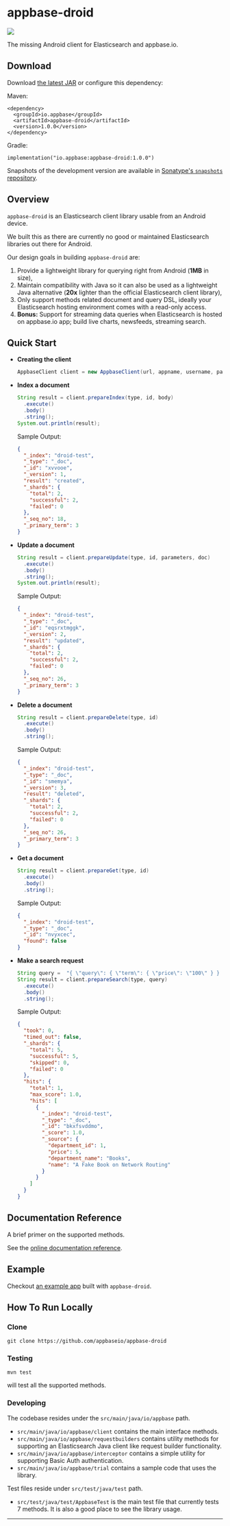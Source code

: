 # appbase-droid
[![](https://api.travis-ci.org/appbaseio/appbase-droid.svg?branch=master)](https://travis-ci.org/appbaseio/appbase-droid)

The missing Android client for Elasticsearch and appbase.io.

## Download

Download [the latest JAR](https://search.maven.org/remote_content?g=io.appbase&a=appbase-droid&v=LATEST) or configure this dependency:

Maven:

    <dependency>
      <groupId>io.appbase</groupId>
      <artifactId>appbase-droid</artifactId>
      <version>1.0.0</version>
    </dependency>


Gradle:

    implementation("io.appbase:appbase-droid:1.0.0")

Snapshots of the development version are available in [Sonatype's `snapshots` repository](https://oss.sonatype.org/content/repositories/snapshots/).

## Overview

`appbase-droid` is an Elasticsearch client library usable from an Android device.

We built this as there are currently no good or maintained Elasticsearch libraries out there for Android.

Our design goals in building `appbase-droid` are:
1. Provide a lightweight library for querying right from Android (**1MB** in size),
2. Maintain compatibility with Java so it can also be used as a lightweight Java alternative (**20x** lighter than the official Elasticsearch client library),
3. Only support methods related document and query DSL, ideally your Elasticsearch hosting environment comes with a read-only access.
4. **Bonus:** Support for streaming data queries when Elasticsearch is hosted on appbase.io app; build live charts, newsfeeds, streaming search.

## Quick Start

- **Creating the client**

    ```java
    AppbaseClient client = new AppbaseClient(url, appname, username, password);
    ```

- **Index a document**

    ```java
    String result = client.prepareIndex(type, id, body)
      .execute()
      .body()
      .string();
    System.out.println(result);
    ```
    
    Sample Output:
    
    ```json
    {
      "_index": "droid-test",
      "_type": "_doc",
      "_id": "xvvooe",
      "_version": 1,
      "result": "created",
      "_shards": {
        "total": 2,
        "successful": 2,
        "failed": 0
      },
      "_seq_no": 18,
      "_primary_term": 3
    }
    ```

- **Update a document**

    ```java
    String result = client.prepareUpdate(type, id, parameters, doc)
      .execute()
      .body()
      .string();
    System.out.println(result);
    ```
    
    Sample Output:
    
    ```json
    {
      "_index": "droid-test",
      "_type": "_doc",
      "_id": "eqsrxtmggk",
      "_version": 2,
      "result": "updated",
      "_shards": {
        "total": 2,
        "successful": 2,
        "failed": 0
      },
      "_seq_no": 26,
      "_primary_term": 3
    }
    ```

- **Delete a document**

    ```java
    String result = client.prepareDelete(type, id)
      .execute()
      .body()
      .string();
    ```
    Sample Output:
    
    ```json
    {
      "_index": "droid-test",
      "_type": "_doc",
      "_id": "smemya",
      "_version": 3,
      "result": "deleted",
      "_shards": {
        "total": 2,
        "successful": 2,
        "failed": 0
      },
      "_seq_no": 26,
      "_primary_term": 3
    }
    ```

- **Get a document**

    ```java
    String result = client.prepareGet(type, id)
      .execute()
      .body()
      .string();
    ```
    Sample Output:
    
    ```json
    {
      "_index": "droid-test",
      "_type": "_doc",
      "_id": "nvyxcec",
      "found": false
    }
    ```

- **Make a search request**
    ```java
    String query =  "{ \"query\": { \"term\": { \"price\": \"100\" } } }";
    String result = client.prepareSearch(type, query)
      .execute()
      .body()
      .string();
    ```
    Sample Output:
    
    ```json
    {
      "took": 0,
      "timed_out": false,
      "_shards": {
        "total": 5,
        "successful": 5,
        "skipped": 0,
        "failed": 0
      },
      "hits": {
        "total": 1,
        "max_score": 1.0,
        "hits": [
          {
            "_index": "droid-test",
            "_type": "_doc",
            "_id": "bkxfsvddmo",
            "_score": 1.0,
            "_source": {
              "department_id": 1,
              "price": 5,
              "department_name": "Books",
              "name": "A Fake Book on Network Routing"
            }
          }
        ]
      }
    }
    ```

## Documentation Reference

A brief primer on the supported methods.

See the [online documentation reference](https://opensource.appbase.io/appbase-droid/doc/).

## Example

Checkout [an example app](https://github.com/appbaseio-apps/AndroidSampleApp) built with `appbase-droid`.

## How To Run Locally

### Clone

`git clone https://github.com/appbaseio/appbase-droid`

### Testing

```
mvn test
```

will test all the supported methods.

### Developing

The codebase resides under the `src/main/java/io/appbase` path.

* `src/main/java/io/appbase/client` contains the main interface methods.
* `src/main/java/io/appbase/requestbuilders` contains utility methods for supporting an Elasticsearch Java client like request builder functionality.
* `src/main/java/io/appbase/interceptor` contains a simple utility for supporting Basic Auth authentication.
* `src/main/java/io/appbase/trial` contains a sample code that uses the library.

Test files reside under `src/test/java/test` path.

* `src/test/java/test/AppbaseTest` is the main test file that currently tests 7 methods. It is also a good place to see the library usage.

---